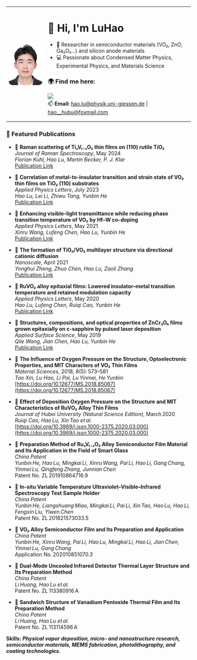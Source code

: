 <table>
  <tr>
    <td><img src="assets/assets/LuHao.jpg" width="200" style="border-radius: 10px;"></td>
    <td>
      <h1>👋 Hi, I'm LuHao</h1>
      <ul>
        <li>🔬 Researcher in semiconductor materials (VO₂, ZnO, Ga₂O₃...) and silicon anode materials</li>
        <li>💻 Passionate about Condensed Matter Physics, Experimental Physics, and Materials Science</li>
      </ul>
      <h3>🌍 Find me here:</h3>
      <p>
        <a href="https://www.researchgate.net/profile/Hao-Lu-67/research">
          <img src="https://img.shields.io/badge/ResearchGate-00CCBB?style=flat&logo=researchgate&logoColor=white">
        </a>
        <br>
        📫 <strong>Email:</strong> 
        <a href="mailto:hao.lu@physik.uni-giessen.de">hao.lu@physik.uni-giessen.de</a> | 
        <a href="mailto:hao__hubu@foxmail.com">hao__hubu@foxmail.com</a>
      </p>
    </td>
  </tr>
</table>



### 🚀 Featured Publications
- 📝 **Raman scattering of TiₓV₁₋ₓO₂ thin films on (110) rutile TiO₂**  
  *Journal of Raman Spectroscopy*, May 2024  
  *Florian Kuhl, Hao Lu, Martin Becker, P. J. Klar*  
  [Publication Link](https://www.researchgate.net/publication/380831169_Raman_scattering_of_Ti_x_V_1-_x_O_2_thin_films_on_110_rutile_TiO_2_in_the_low_and_high_temperature_phase_adjacent_to_the_metal-insulator_transition?_sg%5B0%5D=Lcjt7BK1n9c6KuYfZUdtR7SGv8Hsjg1PSTtm_QAG7RxhRVlcEp42975Z0syHeCuUknCRpZ_FyiVsupopY3zsnJP6w_P3kw-s4ojBtAeB.CjMinVrtD_1pjI3P8zIcwFKX2TPI9oZxfX5biAwcfXxpg1JhqI_lImRqE3RFweFmGv4lv7jHRjQwZyUcCi4DUw&_tp=eyJjb250ZXh0Ijp7ImZpcnN0UGFnZSI6ImhvbWUiLCJwYWdlIjoicHJvZmlsZSIsInByZXZpb3VzUGFnZSI6InByb2ZpbGUiLCJwb3NpdGlvbiI6InBhZ2VDb250ZW50In19)
  
- 📝 **Correlation of metal-to-insulator transition and strain state of VO₂ thin films on TiO₂ (110) substrates**  
  *Applied Physics Letters*, July 2023  
  *Hao Lu, Lei Li, Zhiwu Tang, Yunbin He*  
  [Publication Link](https://www.researchgate.net/publication/372614284_Correlation_of_metal-to-insulator_transition_and_strain_state_of_VO2_thin_films_on_TiO2_110_substrates?_sg%5B0%5D=Lcjt7BK1n9c6KuYfZUdtR7SGv8Hsjg1PSTtm_QAG7RxhRVlcEp42975Z0syHeCuUknCRpZ_FyiVsupopY3zsnJP6w_P3kw-s4ojBtAeB.CjMinVrtD_1pjI3P8zIcwFKX2TPI9oZxfX5biAwcfXxpg1JhqI_lImRqE3RFweFmGv4lv7jHRjQwZyUcCi4DUw&_tp=eyJjb250ZXh0Ijp7ImZpcnN0UGFnZSI6ImhvbWUiLCJwYWdlIjoicHJvZmlsZSIsInByZXZpb3VzUGFnZSI6InByb2ZpbGUiLCJwb3NpdGlvbiI6InBhZ2VDb250ZW50In19)
- 📝 **Enhancing visible-light transmittance while reducing phase transition temperature of VO₂ by Hf–W co-doping**  
  *Applied Physics Letters*, May 2021  
  *Xinru Wang, Lufeng Chen, Hao Lu, Yunbin He*  
  [Publication Link](https://www.researchgate.net/publication/351509294_Enhancing_visible-light_transmittance_while_reducing_phase_transition_temperature_of_VO_2_by_Hf-W_co-doping?_sg%5B0%5D=Lcjt7BK1n9c6KuYfZUdtR7SGv8Hsjg1PSTtm_QAG7RxhRVlcEp42975Z0syHeCuUknCRpZ_FyiVsupopY3zsnJP6w_P3kw-s4ojBtAeB.CjMinVrtD_1pjI3P8zIcwFKX2TPI9oZxfX5biAwcfXxpg1JhqI_lImRqE3RFweFmGv4lv7jHRjQwZyUcCi4DUw&_tp=eyJjb250ZXh0Ijp7ImZpcnN0UGFnZSI6ImhvbWUiLCJwYWdlIjoicHJvZmlsZSIsInByZXZpb3VzUGFnZSI6InByb2ZpbGUiLCJwb3NpdGlvbiI6InBhZ2VDb250ZW50In19)
  
- 📝 **The formation of TiO₂/VO₂ multilayer structure via directional cationic diffusion**  
  *Nanoscale*, April 2021  
  *Yonghui Zheng, Zhuo Chen, Hao Lu, Zaoli Zhang*  
  [Publication Link](https://www.researchgate.net/publication/350989035_The_formation_of_TiO_2_VO_2_multilayer_structure_via_directional_cationic_diffusion?_sg%5B0%5D=Lcjt7BK1n9c6KuYfZUdtR7SGv8Hsjg1PSTtm_QAG7RxhRVlcEp42975Z0syHeCuUknCRpZ_FyiVsupopY3zsnJP6w_P3kw-s4ojBtAeB.CjMinVrtD_1pjI3P8zIcwFKX2TPI9oZxfX5biAwcfXxpg1JhqI_lImRqE3RFweFmGv4lv7jHRjQwZyUcCi4DUw&_tp=eyJjb250ZXh0Ijp7ImZpcnN0UGFnZSI6ImhvbWUiLCJwYWdlIjoicHJvZmlsZSIsInByZXZpb3VzUGFnZSI6InByb2ZpbGUiLCJwb3NpdGlvbiI6InBhZ2VDb250ZW50In19)
  
- 📝 **RuVO₂ alloy epitaxial films: Lowered insulator–metal transition temperature and retained modulation capacity**  
  *Applied Physics Letters*, May 2020  
  *Hao Lu, Lufeng Chen, Ruiqi Cao, Yunbin He*  
  [Publication Link](https://www.researchgate.net/publication/341309665_RuVO_2_alloy_epitaxial_films_Lowered_insulator-metal_transition_temperature_and_retained_modulation_capacity?_sg%5B0%5D=Lcjt7BK1n9c6KuYfZUdtR7SGv8Hsjg1PSTtm_QAG7RxhRVlcEp42975Z0syHeCuUknCRpZ_FyiVsupopY3zsnJP6w_P3kw-s4ojBtAeB.CjMinVrtD_1pjI3P8zIcwFKX2TPI9oZxfX5biAwcfXxpg1JhqI_lImRqE3RFweFmGv4lv7jHRjQwZyUcCi4DUw&_tp=eyJjb250ZXh0Ijp7ImZpcnN0UGFnZSI6ImhvbWUiLCJwYWdlIjoicHJvZmlsZSIsInByZXZpb3VzUGFnZSI6InByb2ZpbGUiLCJwb3NpdGlvbiI6InBhZ2VDb250ZW50In19)
  
- 📝 **Structures, compositions, and optical properties of ZnCr₂O₄ films grown epitaxially on c-sapphire by pulsed laser deposition**  
  *Applied Surface Science*, May 2019  
  *Qile Wang, Jian Chen, Hao Lu, Yunbin He*  
  [Publication Link](https://www.researchgate.net/publication/330164050_Structures_compositions_and_optical_properties_of_ZnCr2O4_films_grown_epitaxially_on_c-sapphire_by_pulsed_laser_deposition?_sg%5B0%5D=Lcjt7BK1n9c6KuYfZUdtR7SGv8Hsjg1PSTtm_QAG7RxhRVlcEp42975Z0syHeCuUknCRpZ_FyiVsupopY3zsnJP6w_P3kw-s4ojBtAeB.CjMinVrtD_1pjI3P8zIcwFKX2TPI9oZxfX5biAwcfXxpg1JhqI_lImRqE3RFweFmGv4lv7jHRjQwZyUcCi4DUw&_tp=eyJjb250ZXh0Ijp7ImZpcnN0UGFnZSI6ImhvbWUiLCJwYWdlIjoicHJvZmlsZSIsInByZXZpb3VzUGFnZSI6InByb2ZpbGUiLCJwb3NpdGlvbiI6InBhZ2VDb250ZW50In19)

- 📝 **The Influence of Oxygen Pressure on the Structure, Optoelectronic Properties, and MIT Characters of VO₂ Thin Films**  
  *Material Sciences*, 2018, 8(5): 573–581  
  *Tao Xin, Lu Hao, Li Pai, Lu Yinmei, He Yunbin*  
  [https://doi.org/10.12677/MS.2018.85067](https://doi.org/10.12677/MS.2018.85067)

- 📝 **Effect of Deposition Oxygen Pressure on the Structure and MIT Characteristics of RuVO₂ Alloy Thin Films**  
  *Journal of Hubei University (Natural Science Edition)*, March 2020  
  *Ruiqi Cao, Hao Lu, Xin Tao et al.*  
  [https://doi.org/10.3969/j.issn.1000-2375.2020.03.000](https://doi.org/10.3969/j.issn.1000-2375.2020.03.000)

- 📝 **Preparation Method of RuₓV₁₋ₓO₂ Alloy Semiconductor Film Material and Its Application in the Field of Smart Glass**  
  *China Patent*  
  *Yunbin He, Hao Lu, Mingkai Li, Xinru Wang, Pai Li, Hao Li, Gang Chang, Yinmei Lu, Qingfeng Zhang, Junnian Chen*  
  Patent No. ZL 201910864716.9

- 📝 **In‑situ Variable Temperature Ultraviolet–Visible–Infrared Spectroscopy Test Sample Holder**  
  *China Patent*  
  *Yunbin He, Liangshuang Miao, Mingkai Li, Pai Li, Xin Tao, Hao Lu, Hao Li, Fengxin Liu, Yiwen Chen*  
  Patent No. ZL 201821573033.5

- 📝 **VO₂ Alloy Semiconductor Film and Its Preparation and Application**  
  *China Patent*  
  *Yunbin He, Xinru Wang, Pai Li, Hao Lu, Mingkai Li, Hao Li, Jian Chen, Yinmei Lu, Gang Chang*  
  Application No. 202010851070.3

- 📝 **Dual‑Mode Uncooled Infrared Detector Thermal Layer Structure and Its Preparation Method**  
  *China Patent*  
  *Li Huang, Hao Lu et al.*  
  Patent No. ZL 113380916 A

- 📝 **Sandwich Structure of Vanadium Pentoxide Thermal Film and Its Preparation Method**  
  *China Patent*  
  *Li Huang, Hao Lu et al.*  
  Patent No. ZL 113114596 A



**Skills: _Physical vapor deposition, micro- and nanostructure research, semiconductor materials, MEMS fabrication, photolithography, and coating technologies._**


